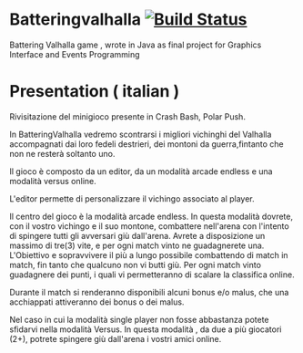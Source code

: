 # Batteringvalhalla [![Build Status](https://travis-ci.org/thoniorf/batteringvalhalla.svg?branch=master)](https://travis-ci.org/thoniorf/batteringvalhalla)
Battering Valhalla game , wrote in Java as final project for Graphics Interface and Events Programming


# Presentation ( italian )
Rivisitazione del minigioco presente in Crash Bash, Polar Push.

In BatteringValhalla vedremo scontrarsi i migliori vichinghi del Valhalla accompagnati dai loro fedeli destrieri, dei montoni da guerra,fintanto che non ne resterà soltanto uno.

Il gioco è composto da un editor, da un modalità arcade endless e una modalità versus online.

L'editor permette di personalizzare il vichingo associato al player.

Il centro del gioco è la modalità arcade endless.
In questa modalità dovrete, con il vostro vichingo e il suo montone, combattere nell'arena con l'intento di spingere tutti gli avversari giù dall'arena.
Avrete a disposizione un massimo di tre(3) vite, e per ogni match vinto ne guadagnerete una.
L'Obiettivo e sopravvivere il più a lungo possibile combattendo di match in match, fin tanto che qualcuno non vi butti giù.
Per ogni match vinto guadagnere dei punti, i quali vi permetteranno di scalare la classifica online.

Durante il match si renderanno disponibili alcuni bonus e/o malus, che una acchiappati attiveranno dei bonus o dei malus.

Nel caso in cui la modalità single player non fosse abbastanza potete sfidarvi nella modalità Versus.
In questa modalità , da due a più giocatori (2+), potrete spingere giù dall'arena i vostri amici online.
